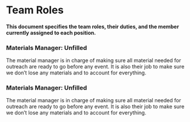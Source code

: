 # Team Roles
#### This document specifies the team roles, their duties, and the member currently assigned to each position.



### Materials Manager: Unfilled
The material manager is in charge of making sure all material needed for outreach are ready to go before any event. It is also their job to make sure we don’t lose any materials and to account for everything.


### Materials Manager: Unfilled
The material manager is in charge of making sure all material needed for outreach are ready to go before any event. It is also their job to make sure we don’t lose any materials and to account for everything.
